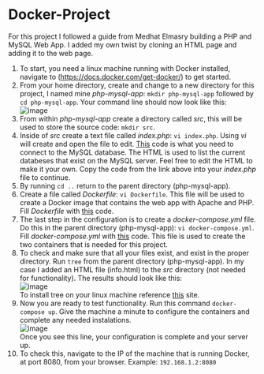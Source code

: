 # Docker-Project
For this project I followed a guide from Medhat Elmasry building a PHP and MySQL Web App. I added my own twist by cloning an HTML page and adding it to the web page.
1. To start, you need a linux machine running with Docker installed, navigate to (https://docs.docker.com/get-docker/) to get started.
2. From your home directory, create and change to a new directory for this project, I named mine _php-mysql-app_: ```mkdir php-mysql-app``` followed by ```cd php-mysql-app```. Your command line should now look like this:<br/>![image](https://user-images.githubusercontent.com/71033480/155025361-f91cb2a8-f1c6-4fd1-85ae-26094774ef1e.png)
3. From within _php-mysql-app_ create a directory called _src_, this will be used to store the source code: ```mkdir src```.
4. Inside of _src_ create a text file called _index.php_: ```vi index.php```. Using _vi_ will create and open the file to edit. [This](https://github.com/coledavisbrand/Docker-Project/blob/main/src/index.php) code is what you need to connect to the MySQL database. The HTML is used to list the current databeses that exist on the MySQL server. Feel free to edit the HTML to make it your own. Copy the code from the link above into your _index.php_ file to continue.
5. By running ```cd ..``` return to the parent directory (php-mysql-app).
6. Create a file called _Dockerfile_: ```vi Dockerfile```. This file will be used to create a Docker image that contains the web app with Apache and PHP. Fill _Dockerfile_ with [this](https://github.com/coledavisbrand/Docker-Project/blob/main/Dockerfile) code.
7. The last step in the configuration is to create a _docker-compose.yml_ file. Do this in the parent directory (php-mysql-app): ```vi docker-compose.yml```. Fill _docker-compose.yml_ with [this](https://github.com/coledavisbrand/Docker-Project/blob/main/docker-compose.yml) code. This file is used to create the two containers that is needed for this project.
8. To check and make sure that all your files exist, and exist in the proper directory. Run ```tree``` from the parent directory (php-mysql-app). In my case I added an HTML file (info.html) to the _src_ directory (not needed for functionality). The results should look like this:<br/>![image](https://user-images.githubusercontent.com/71033480/155027957-ef8ed0af-dfd4-4766-93fc-186ee7b7e5a6.png)<br/>To install tree on your linux machine reference [this](https://www.javatpoint.com/linux-tree-command) site.
9. Now you are ready to test functionality. Run this command ```docker-compose up```. Give the machine a minute to configure the containers and complete any needed instalations.<br/>![image](https://user-images.githubusercontent.com/71033480/155028767-73120a6e-5dc6-45a9-b8df-d0e8fcf7bac4.png)<br/>Once you see this line, your configuration is complete and your server up.
10. To check this, navigate to the IP of the machine that is running Docker, at port 8080, from your browser. Example: ```192.168.1.2:8080```
